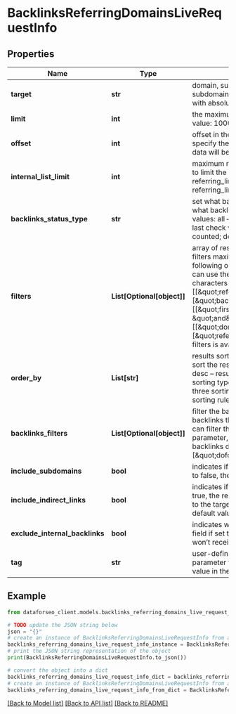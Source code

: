 # BacklinksReferringDomainsLiveRequestInfo


## Properties

Name | Type | Description | Notes
------------ | ------------- | ------------- | -------------
**target** | **str** | domain, subdomain or webpage to get referring domains for required field a domain or a subdomain should be specified without https:// and www. a page should be specified with absolute URL (including http:// or https://) | [optional] 
**limit** | **int** | the maximum number of returned domains optional field default value: 100 maximum value: 1000 | [optional] 
**offset** | **int** | offset in the results array of returned domains optional field default value: 0 if you specify the 10 value, the first ten domains in the results array will be omitted and the data will be provided for the successive pages | [optional] 
**internal_list_limit** | **int** | maximum number of elements within internal arrays optional field you can use this field to limit the number of elements within the following arrays: referring_links_tld referring_links_types referring_links_attributes referring_links_platform_types referring_links_semantic_locations default value: 10 maximum value: 1000 | [optional] 
**backlinks_status_type** | **str** | set what backlinks to return and count optional field you can use this field to choose what backlinks will be returned and used for aggregated metrics for your target; possible values: all – all backlinks will be returned and counted; live – backlinks found during the last check will be returned and counted; lost – lost backlinks will be returned and counted; default value: live | [optional] 
**filters** | **List[Optional[object]]** | array of results filtering parameters optional field you can add several filters at once (8 filters maximum) you should set a logical operator and, or between the conditions the following operators are supported: regex, not_regex, &#x3D;, &lt;&gt;, in, not_in, like, not_like you can use the % operator with like and not_like to match any string of zero or more characters example: [\&quot;referring_pages\&quot;,\&quot;&gt;\&quot;,\&quot;1\&quot;] [[\&quot;referring_pages\&quot;,\&quot;&gt;\&quot;,\&quot;2\&quot;], \&quot;and\&quot;, [\&quot;backlinks\&quot;,\&quot;&gt;\&quot;,\&quot;10\&quot;]] [[\&quot;first_seen\&quot;,\&quot;&gt;\&quot;,\&quot;2017-10-23 11:31:45 +00:00\&quot;], \&quot;and\&quot;, [[\&quot;domain\&quot;,\&quot;like\&quot;,\&quot;%dataforseo.com%\&quot;],\&quot;or\&quot;,[\&quot;referring_domains\&quot;,\&quot;&gt;\&quot;,\&quot;10\&quot;]]] The full list of possible filters is available here. | [optional] 
**order_by** | **List[str]** | results sorting rules optional field you can use the same values as in the filters array to sort the results possible sorting types: asc – results will be sorted in the ascending order desc – results will be sorted in the descending order you should use a comma to set up a sorting type example: [\&quot;backlinks,desc\&quot;] note that you can set no more than three sorting rules in a single request you should use a comma to separate several sorting rules example: [\&quot;backlinks,desc\&quot;,\&quot;rank,asc\&quot;] | [optional] 
**backlinks_filters** | **List[Optional[object]]** | filter the backlinks of your target optional field you can use this field to filter the initial backlinks that will be included in the dataset for aggregated metrics for your target you can filter the backlinks by all fields available in the response of this endpoint using this parameter, you can include only dofollow backlinks in the response and create a flexible backlinks dataset to calculate the metrics for example: \&quot;backlinks_filters\&quot;: [\&quot;dofollow\&quot;, \&quot;&#x3D;\&quot;, true] | [optional] 
**include_subdomains** | **bool** | indicates if the subdomains of the target will be included in the search optional field if set to false, the subdomains will be ignored default value: true | [optional] 
**include_indirect_links** | **bool** | indicates if indirect links to the target will be included in the results optional field if set to true, the results will include data on indirect links pointing to a page that either redirects to the target, or points to a canonical page if set to false, indirect links will be ignored default value: true | [optional] 
**exclude_internal_backlinks** | **bool** | indicates whether the backlinks from subdomains of the target are excluded optional field if set to false, the backlinks from subdomains of the target will be ommited and you won’t receive the same domain in the response; default value: true | [optional] 
**tag** | **str** | user-defined task identifier optional field the character limit is 255 you can use this parameter to identify the task and match it with the result you will find the specified tag value in the data object of the response | [optional] 

## Example

```python
from dataforseo_client.models.backlinks_referring_domains_live_request_info import BacklinksReferringDomainsLiveRequestInfo

# TODO update the JSON string below
json = "{}"
# create an instance of BacklinksReferringDomainsLiveRequestInfo from a JSON string
backlinks_referring_domains_live_request_info_instance = BacklinksReferringDomainsLiveRequestInfo.from_json(json)
# print the JSON string representation of the object
print(BacklinksReferringDomainsLiveRequestInfo.to_json())

# convert the object into a dict
backlinks_referring_domains_live_request_info_dict = backlinks_referring_domains_live_request_info_instance.to_dict()
# create an instance of BacklinksReferringDomainsLiveRequestInfo from a dict
backlinks_referring_domains_live_request_info_from_dict = BacklinksReferringDomainsLiveRequestInfo.from_dict(backlinks_referring_domains_live_request_info_dict)
```
[[Back to Model list]](../README.md#documentation-for-models) [[Back to API list]](../README.md#documentation-for-api-endpoints) [[Back to README]](../README.md)


